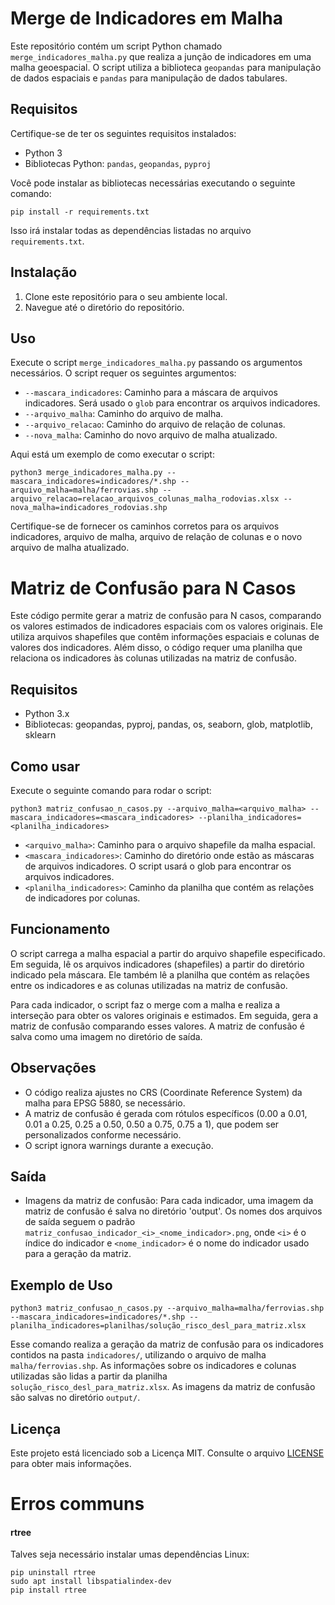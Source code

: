 # Merge de Indicadores em Malha

Este repositório contém um script Python chamado `merge_indicadores_malha.py` que realiza a junção de indicadores em uma malha geoespacial. O script utiliza a biblioteca `geopandas` para manipulação de dados espaciais e `pandas` para manipulação de dados tabulares.

## Requisitos

Certifique-se de ter os seguintes requisitos instalados:

- Python 3
- Bibliotecas Python: `pandas`, `geopandas`, `pyproj`

Você pode instalar as bibliotecas necessárias executando o seguinte comando:

```shell
pip install -r requirements.txt
```

Isso irá instalar todas as dependências listadas no arquivo `requirements.txt`.

## Instalação

1. Clone este repositório para o seu ambiente local.
2. Navegue até o diretório do repositório.

## Uso

Execute o script `merge_indicadores_malha.py` passando os argumentos necessários. O script requer os seguintes argumentos:

- `--mascara_indicadores`: Caminho para a máscara de arquivos indicadores. Será usado o `glob` para encontrar os arquivos indicadores.
- `--arquivo_malha`: Caminho do arquivo de malha.
- `--arquivo_relacao`: Caminho do arquivo de relação de colunas.
- `--nova_malha`: Caminho do novo arquivo de malha atualizado.

Aqui está um exemplo de como executar o script:

```shell
python3 merge_indicadores_malha.py --mascara_indicadores=indicadores/*.shp --arquivo_malha=malha/ferrovias.shp --arquivo_relacao=relacao_arquivos_colunas_malha_rodovias.xlsx --nova_malha=indicadores_rodovias.shp
```

Certifique-se de fornecer os caminhos corretos para os arquivos indicadores, arquivo de malha, arquivo de relação de colunas e o novo arquivo de malha atualizado.

# Matriz de Confusão para N Casos

Este código permite gerar a matriz de confusão para N casos, comparando os valores estimados de indicadores espaciais com os valores originais. Ele utiliza arquivos shapefiles que contêm informações espaciais e colunas de valores dos indicadores. Além disso, o código requer uma planilha que relaciona os indicadores às colunas utilizadas na matriz de confusão.

## Requisitos

- Python 3.x
- Bibliotecas: geopandas, pyproj, pandas, os, seaborn, glob, matplotlib, sklearn

## Como usar

Execute o seguinte comando para rodar o script:

```
python3 matriz_confusao_n_casos.py --arquivo_malha=<arquivo_malha> --mascara_indicadores=<mascara_indicadores> --planilha_indicadores=<planilha_indicadores>
```

- `<arquivo_malha>`: Caminho para o arquivo shapefile da malha espacial.
- `<mascara_indicadores>`: Caminho do diretório onde estão as máscaras de arquivos indicadores. O script usará o glob para encontrar os arquivos indicadores.
- `<planilha_indicadores>`: Caminho da planilha que contém as relações de indicadores por colunas.

## Funcionamento

O script carrega a malha espacial a partir do arquivo shapefile especificado. Em seguida, lê os arquivos indicadores (shapefiles) a partir do diretório indicado pela máscara. Ele também lê a planilha que contém as relações entre os indicadores e as colunas utilizadas na matriz de confusão.

Para cada indicador, o script faz o merge com a malha e realiza a interseção para obter os valores originais e estimados. Em seguida, gera a matriz de confusão comparando esses valores. A matriz de confusão é salva como uma imagem no diretório de saída.

## Observações

- O código realiza ajustes no CRS (Coordinate Reference System) da malha para EPSG 5880, se necessário.
- A matriz de confusão é gerada com rótulos específicos (0.00 a 0.01, 0.01 a 0.25, 0.25 a 0.50, 0.50 a 0.75, 0.75 a 1), que podem ser personalizados conforme necessário.
- O script ignora warnings durante a execução.

## Saída

- Imagens da matriz de confusão: Para cada indicador, uma imagem da matriz de confusão é salva no diretório 'output'. Os nomes dos arquivos de saída seguem o padrão `matriz_confusao_indicador_<i>_<nome_indicador>.png`, onde `<i>` é o índice do indicador e `<nome_indicador>` é o nome do indicador usado para a geração da matriz.

## Exemplo de Uso

```
python3 matriz_confusao_n_casos.py --arquivo_malha=malha/ferrovias.shp --mascara_indicadores=indicadores/*.shp --planilha_indicadores=planilhas/solução_risco_desl_para_matriz.xlsx
```

Esse comando realiza a geração da matriz de confusão para os indicadores contidos na pasta `indicadores/`, utilizando o arquivo de malha `malha/ferrovias.shp`. As informações sobre os indicadores e colunas utilizadas são lidas a partir da planilha `solução_risco_desl_para_matriz.xlsx`. As imagens da matriz de confusão são salvas no diretório `output/`.

## Licença

Este projeto está licenciado sob a Licença MIT. Consulte o arquivo [LICENSE](./LICENSE) para obter mais informações.

# Erros communs
####  rtree
Talves seja necessário instalar umas dependências Linux:
```shell
pip uninstall rtree
sudo apt install libspatialindex-dev
pip install rtree
```
